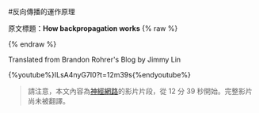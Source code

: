 #反向傳播的運作原理

原文標題：**How backpropagation works** 
{% raw %}
<script>
var defaultEncoding = 1; // 預設語言：1-繁體中文 | 2-简体中文
var translateDelay = 0;
var cookieDomain = "https://brohrer.mcknote.com";	// 修改爲你的部落格地址
var msgToTraditionalChinese = "轉換爲繁體";	// 簡轉繁時所顯示的文字
var msgToSimplifiedChinese = "转换为简体"; 	// 繁转简时所显示的文字
var translateButtonId = "translateLink";	// 「轉換」<A>鏈接標籤ID
translateInitilization();
</script>
<a id="translateLink"></a>
{% endraw %}

Translated from Brandon Rohrer's Blog by Jimmy Lin

{%youtube%}ILsA4nyG7I0?t=12m39s{%endyoutube%}

> 請注意，本文內容為[神經網路](../how_machine_learning_works/how_neural_networks_work.md)的影片片段，從 12 分 39 秒開始。完整影片尚未被翻譯。